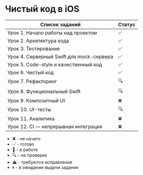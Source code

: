 # Чистый код в iOS

| Список заданий                           | Статус             |
| ---------------------------------------- | ------------------ |
| Урок 1. Начало работы над проектом       | :white_check_mark: |
| Урок 2. Архитектура кода                 | :white_check_mark: |
| Урок 3. Тестирование                     | :white_check_mark: |
| Урок 4. Серверный Swift для mock-сервера | :white_check_mark: |
| Урок 5. Code-style и качественный код    | :white_check_mark: |
| Урок 6. Чистый код                       | :white_check_mark: |
| Урок 7. Рефакторинг                      | :mag:              |
| Урок 8. Функциональный Swift             | :mag:              |
| Урок 9. Композитный UI                   | :x:                |
| Урок 10. UI-тесты                        | :mag:              |
| Урок 11. Аналитика                       | :x:                |
| Урок 12. CI — непрерывная интеграция     | :x:                |

-   :x: - не начато
-   :white_check_mark: - готово
-   :memo: - в работе
-   :mag: - на проверке
-   :warning: - требуются исправления
-   :cyclone: - в ожидании выдачи задания
